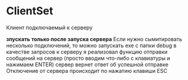 # ClientSet
Клиент подключаемый к серверу

**зпускать только после запуска сервера**
Если нужно сымитировать несколько подключений, то можно запускать exe с папки debug 
в качестве запросов к серверу я реализовал функцию отправки сообщений на сервер (просто вводим что-либо с клавиатуры и нажимаем ENTER) сервер вернет ответ об успешной отправке
Отключение от сервера происходит по нажатию клавиши ESC
